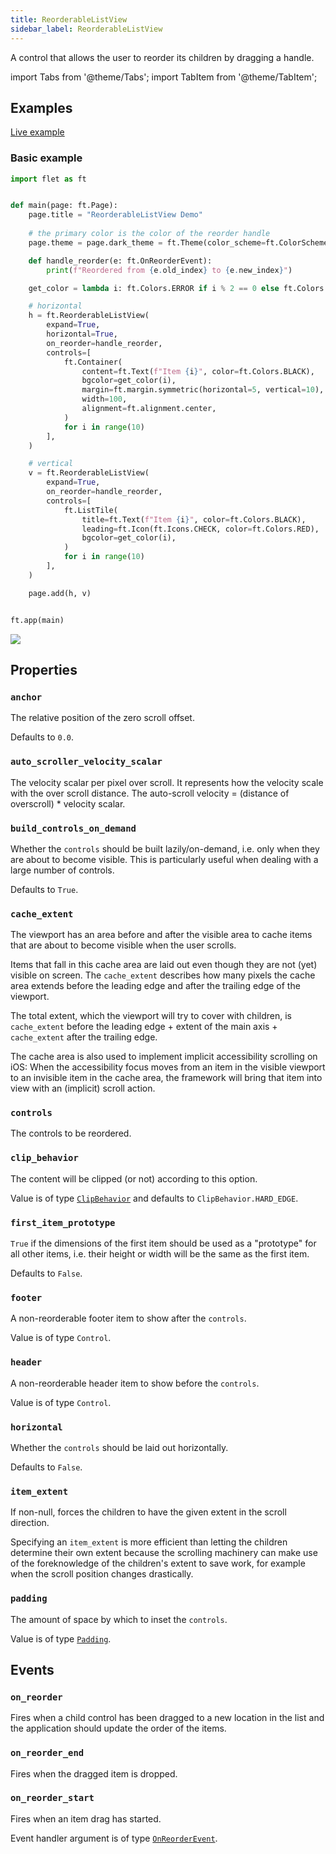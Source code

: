 ```yaml
---
title: ReorderableListView
sidebar_label: ReorderableListView
---
```


A control that allows the user to reorder its children by dragging a handle.

import Tabs from '@theme/Tabs';
import TabItem from '@theme/TabItem';

## Examples

[Live example](https://flet-controls-gallery.fly.dev/input/autofillgroup)

### Basic example

<Tabs groupId="language">
  <TabItem value="python" label="Python" default>

```python
import flet as ft


def main(page: ft.Page):
    page.title = "ReorderableListView Demo"
    
    # the primary color is the color of the reorder handle
    page.theme = page.dark_theme = ft.Theme(color_scheme=ft.ColorScheme(primary=ft.Colors.BLUE))

    def handle_reorder(e: ft.OnReorderEvent):
        print(f"Reordered from {e.old_index} to {e.new_index}")

    get_color = lambda i: ft.Colors.ERROR if i % 2 == 0 else ft.Colors.ON_ERROR_CONTAINER

    # horizontal
    h = ft.ReorderableListView(
        expand=True,
        horizontal=True,
        on_reorder=handle_reorder,
        controls=[
            ft.Container(
                content=ft.Text(f"Item {i}", color=ft.Colors.BLACK),
                bgcolor=get_color(i),
                margin=ft.margin.symmetric(horizontal=5, vertical=10),
                width=100,
                alignment=ft.alignment.center,
            )
            for i in range(10)
        ],
    )

    # vertical
    v = ft.ReorderableListView(
        expand=True,
        on_reorder=handle_reorder,
        controls=[
            ft.ListTile(
                title=ft.Text(f"Item {i}", color=ft.Colors.BLACK),
                leading=ft.Icon(ft.Icons.CHECK, color=ft.Colors.RED),
                bgcolor=get_color(i),
            )
            for i in range(10)
        ],
    )

    page.add(h, v)


ft.app(main)
```

  </TabItem>
</Tabs>

<img src="/img/docs/controls/autofillgroup/autofillgroup-example.gif" className="screenshot-40"/>

## Properties

### `anchor`

The relative position of the zero scroll offset.

Defaults to `0.0`.

### `auto_scroller_velocity_scalar`

The velocity scalar per pixel over scroll. It represents how the velocity scale with the over scroll distance. The auto-scroll velocity = (distance of overscroll) * velocity scalar.

### `build_controls_on_demand`

Whether the `controls` should be built lazily/on-demand, i.e. only when they are about to become visible. 
This is particularly useful when dealing with a large number of controls.

Defaults to `True`.

### `cache_extent`

The viewport has an area before and after the visible area to cache items that are about to become visible when the user scrolls.

Items that fall in this cache area are laid out even though they are not (yet) visible on screen. The `cache_extent` describes how many pixels the cache area extends before the leading edge and after the trailing edge of the viewport.

The total extent, which the viewport will try to cover with children, is `cache_extent` before the leading edge + extent of the main axis + `cache_extent` after the trailing edge.

The cache area is also used to implement implicit accessibility scrolling on iOS: When the accessibility focus moves from an item in the visible viewport to an invisible item in the cache area, the framework will bring that item into view with an (implicit) scroll action.

### `controls`

The controls to be reordered.

### `clip_behavior`

The content will be clipped (or not) according to this option.

Value is of type [`ClipBehavior`](/docs/reference/types/clipbehavior) and defaults to `ClipBehavior.HARD_EDGE`.

### `first_item_prototype`

`True` if the dimensions of the first item should be used as a "prototype" for all other items, i.e. their height or
width will be the same as the first item.

Defaults to `False`.

### `footer`

A non-reorderable footer item to show after the `controls`.

Value is of type `Control`.

### `header`

A non-reorderable header item to show before the `controls`.

Value is of type `Control`.

### `horizontal`

Whether the `controls` should be laid out horizontally.

Defaults to `False`.

### `item_extent`

If non-null, forces the children to have the given extent in the scroll direction.

Specifying an `item_extent` is more efficient than letting the children determine their own extent because the scrolling machinery can make use of the foreknowledge of the children's extent to save work, for example when the scroll position changes drastically.

### `padding`

The amount of space by which to inset the `controls`.

Value is of type [`Padding`](/docs/reference/types/padding).

## Events

### `on_reorder`

Fires when a child control has been dragged to a new location in the list and the application should update the order of the items.

### `on_reorder_end`

Fires when the dragged item is dropped.

### `on_reorder_start`

Fires when an item drag has started.

Event handler argument is of type [`OnReorderEvent`](/docs/reference/types/onreorderevent).

